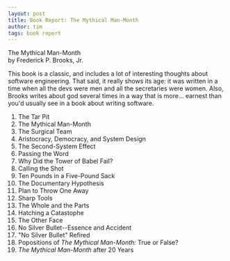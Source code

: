 ```yaml
---
layout: post
title: Book Report: The Mythical Man-Month
author: tim
tags: book report
---
```


The Mythical Man-Month  
by Frederick P. Brooks, Jr.

This book is a classic, and includes a lot of interesting thoughts about software engineering. That said, it really shows its age: it was written in a time when all the devs were men and all the secretaries were women. Also, Brooks writes about god several times in a way that is more... earnest than you'd usually see in a book about writing software.

1. The Tar Pit
2. The Mythical Man-Month
3. The Surgical Team
4. Aristocracy, Democracy, and System Design
5. The Second-System Effect
6. Passing the Word
7. Why Did the Tower of Babel Fail?
8. Calling the Shot
9. Ten Pounds in a Five-Pound Sack
10. The Documentary Hypothesis
11. Plan to Throw One Away
12. Sharp Tools
13. The Whole and the Parts
14. Hatching a Catastophe
15. The Other Face
16. No Silver Bullet--Essence and Accident
17. "No Silver Bullet" Refired
18. Popositions of *The Mythical Man-Month:* True or False?
19. *The Mythical Man-Month* after 20 Years